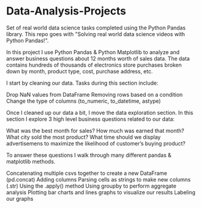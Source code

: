 # Data-Analysis-Projects
Set of real world data science tasks completed using the Python Pandas library.
This repo goes with "Solving real world data science videos with Python Pandas!". 

In this project I use Python Pandas & Python Matplotlib to analyze and answer business questions about 12 months worth of sales data. The data contains hundreds of thousands of electronics store purchases broken down by month, product type, cost, purchase address, etc.

I start by cleaning our data. Tasks during this section include:

Drop NaN values from DataFrame
Removing rows based on a condition
Change the type of columns (to_numeric, to_datetime, astype)

Once I cleaned up our data a bit, I move the data exploration section. In this section I explore 3 high level business questions related to our data:

What was the best month for sales? How much was earned that month?
What city sold the most product?
What time should we display advertisemens to maximize the likelihood of customer’s buying product?

To answer these questions I walk through many different pandas & matplotlib methods. 

Concatenating multiple csvs together to create a new DataFrame (pd.concat)
Adding columns
Parsing cells as strings to make new columns (.str)
Using the .apply() method
Using groupby to perform aggregate analysis
Plotting bar charts and lines graphs to visualize our results
Labeling our graphs
